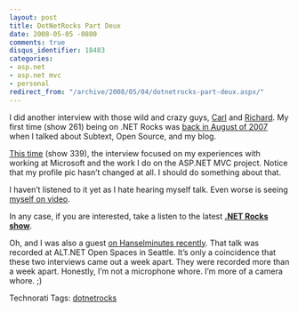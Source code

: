 ```yaml
---
layout: post
title: DotNetRocks Part Deux
date: 2008-05-05 -0800
comments: true
disqus_identifier: 18483
categories:
- asp.net
- asp.net mvc
- personal
redirect_from: "/archive/2008/05/04/dotnetrocks-part-deux.aspx/"
---
```


I did another interview with those wild and crazy guys,
[Carl](http://www.intellectualhedonism.com/ "Carl") and
[Richard](http://www.campbellassociates.ca/blog/default.aspx "Richard Campbell").
My first time (show 261) being on .NET Rocks was [back in August of
2007](http://www.dotnetrocks.com/default.aspx?showNum=261 "Phil on .NET Rocks")
when I talked about Subtext, Open Source, and my blog.

[This
time](http://www.dotnetrocks.com/default.aspx?showNum=339 "This time")
(show 339), the interview focused on my experiences with working at
Microsoft and the work I do on the ASP.NET MVC project. Notice that my
profile pic hasn’t changed at all. I should do something about that.

I haven’t listened to it yet as I hate hearing myself talk. Even worse
is seeing [myself on
video](http://weblogs.asp.net/craigshoemaker/archive/2008/05/01/what-s-it-gonna-take-to-get-asp-net-mvc-to-rtm.aspx "What will it take to RTM MVC?").

In any case, if you are interested, take a listen to the latest [**.NET
Rocks
show**](http://www.dotnetrocks.com/default.aspx?showNum=339 "Me on .NET Rocks").

Oh, and I was also a guest [on Hanselminutes
recently](http://www.hanselminutes.com/default.aspx?showID=129 "Hanselminutes").
That talk was recorded at ALT.NET Open Spaces in Seattle. It’s only a
coincidence that these two interviews came out a week apart. They were
recorded more than a week apart. Honestly, I’m not a microphone whore.
I’m more of a camera whore. ;)

Technorati Tags: [dotnetrocks](http://technorati.com/tags/dotnetrocks)

